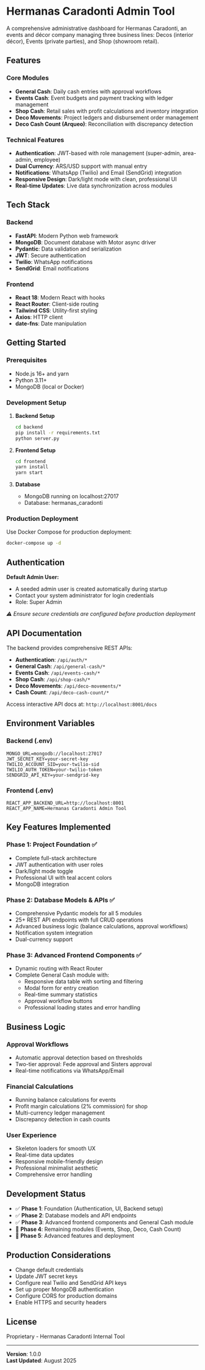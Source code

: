 # Hermanas Caradonti Admin Tool

A comprehensive administrative dashboard for Hermanas Caradonti, an events and décor company managing three business lines: Decos (interior décor), Events (private parties), and Shop (showroom retail).

## Features

### Core Modules
- **General Cash**: Daily cash entries with approval workflows
- **Events Cash**: Event budgets and payment tracking with ledger management
- **Shop Cash**: Retail sales with profit calculations and inventory integration
- **Deco Movements**: Project ledgers and disbursement order management
- **Deco Cash Count (Arqueo)**: Reconciliation with discrepancy detection

### Technical Features
- **Authentication**: JWT-based with role management (super-admin, area-admin, employee)
- **Dual Currency**: ARS/USD support with manual entry
- **Notifications**: WhatsApp (Twilio) and Email (SendGrid) integration
- **Responsive Design**: Dark/light mode with clean, professional UI
- **Real-time Updates**: Live data synchronization across modules

## Tech Stack

### Backend
- **FastAPI**: Modern Python web framework
- **MongoDB**: Document database with Motor async driver
- **Pydantic**: Data validation and serialization
- **JWT**: Secure authentication
- **Twilio**: WhatsApp notifications
- **SendGrid**: Email notifications

### Frontend
- **React 18**: Modern React with hooks
- **React Router**: Client-side routing
- **Tailwind CSS**: Utility-first styling
- **Axios**: HTTP client
- **date-fns**: Date manipulation

## Getting Started

### Prerequisites
- Node.js 16+ and yarn
- Python 3.11+
- MongoDB (local or Docker)

### Development Setup

1. **Backend Setup**
   ```bash
   cd backend
   pip install -r requirements.txt
   python server.py
   ```

2. **Frontend Setup**
   ```bash
   cd frontend
   yarn install
   yarn start
   ```

3. **Database**
   - MongoDB running on localhost:27017
   - Database: hermanas_caradonti

### Production Deployment

Use Docker Compose for production deployment:

```bash
docker-compose up -d
```

## Authentication

**Default Admin User:**
- A seeded admin user is created automatically during startup
- Contact your system administrator for login credentials
- Role: Super Admin

*⚠️ Ensure secure credentials are configured before production deployment*

## API Documentation

The backend provides comprehensive REST APIs:

- **Authentication**: `/api/auth/*`
- **General Cash**: `/api/general-cash/*`
- **Events Cash**: `/api/events-cash/*`
- **Shop Cash**: `/api/shop-cash/*`
- **Deco Movements**: `/api/deco-movements/*`
- **Cash Count**: `/api/deco-cash-count/*`

Access interactive API docs at: `http://localhost:8001/docs`

## Environment Variables

### Backend (.env)
```
MONGO_URL=mongodb://localhost:27017
JWT_SECRET_KEY=your-secret-key
TWILIO_ACCOUNT_SID=your-twilio-sid
TWILIO_AUTH_TOKEN=your-twilio-token
SENDGRID_API_KEY=your-sendgrid-key
```

### Frontend (.env)
```
REACT_APP_BACKEND_URL=http://localhost:8001
REACT_APP_NAME=Hermanas Caradonti Admin Tool
```

## Key Features Implemented

### Phase 1: Project Foundation ✅
- Complete full-stack architecture
- JWT authentication with user roles
- Dark/light mode toggle
- Professional UI with teal accent colors
- MongoDB integration

### Phase 2: Database Models & APIs ✅
- Comprehensive Pydantic models for all 5 modules
- 25+ REST API endpoints with full CRUD operations
- Advanced business logic (balance calculations, approval workflows)
- Notification system integration
- Dual-currency support

### Phase 3: Advanced Frontend Components ✅
- Dynamic routing with React Router
- Complete General Cash module with:
  - Responsive data table with sorting and filtering
  - Modal form for entry creation
  - Real-time summary statistics
  - Approval workflow buttons
  - Professional loading states and error handling

## Business Logic

### Approval Workflows
- Automatic approval detection based on thresholds
- Two-tier approval: Fede approval and Sisters approval
- Real-time notifications via WhatsApp/Email

### Financial Calculations
- Running balance calculations for events
- Profit margin calculations (2% commission) for shop
- Multi-currency ledger management
- Discrepancy detection in cash counts

### User Experience
- Skeleton loaders for smooth UX
- Real-time data updates
- Responsive mobile-friendly design
- Professional minimalist aesthetic
- Comprehensive error handling

## Development Status

- ✅ **Phase 1**: Foundation (Authentication, UI, Backend setup)
- ✅ **Phase 2**: Database models and API endpoints
- ✅ **Phase 3**: Advanced frontend components and General Cash module
- 🚧 **Phase 4**: Remaining modules (Events, Shop, Deco, Cash Count)
- 🚧 **Phase 5**: Advanced features and deployment

## Production Considerations

- Change default credentials
- Update JWT secret keys
- Configure real Twilio and SendGrid API keys
- Set up proper MongoDB authentication
- Configure CORS for production domains
- Enable HTTPS and security headers

## License

Proprietary - Hermanas Caradonti Internal Tool

---

**Version**: 1.0.0  
**Last Updated**: August 2025